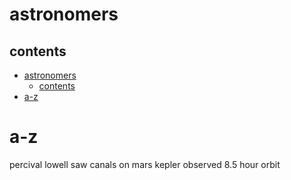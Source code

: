 # astronomers

## contents

- [astronomers](#astronomers)
  - [contents](#contents)
- [a-z](#a-z)

# a-z

percival lowell saw canals on mars
kepler observed 8.5 hour orbit
